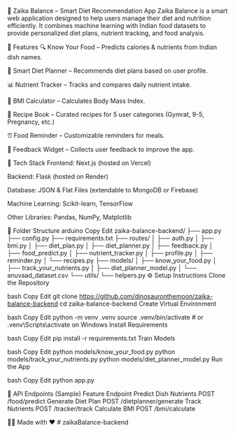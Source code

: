 🥗 Zaika Balance – Smart Diet Recommendation App
Zaika Balance is a smart web application designed to help users manage their diet and nutrition efficiently. It combines machine learning with Indian food datasets to provide personalized diet plans, nutrient tracking, and food analysis.

🚀 Features
🔍 Know Your Food – Predicts calories & nutrients from Indian dish names.

🧠 Smart Diet Planner – Recommends diet plans based on user profile.

📊 Nutrient Tracker – Tracks and compares daily nutrient intake.

📏 BMI Calculator – Calculates Body Mass Index.

🍱 Recipe Book – Curated recipes for 5 user categories (Gymrat, 9-5, Pregnancy, etc.)

⏰ Food Reminder – Customizable reminders for meals.

🧾 Feedback Widget – Collects user feedback to improve the app.

🧠 Tech Stack
Frontend: Next.js (hosted on Vercel)

Backend: Flask (hosted on Render)

Database: JSON & Flat Files (extendable to MongoDB or Firebase)

Machine Learning: Scikit-learn, TensorFlow

Other Libraries: Pandas, NumPy, Matplotlib

📁 Folder Structure
arduino
Copy
Edit
zaika-balance-backend/
├── app.py
├── config.py
├── requirements.txt
├── routes/
│   ├── auth.py
│   ├── bmi.py
│   ├── diet_plan.py
│   ├── diet_planner.py
│   ├── feedback.py
│   ├── food_predict.py
│   ├── nutrient_tracker.py
│   ├── profile.py
│   ├── reminder.py
│   └── recipes.py
├── models/
│   ├── know_your_food.py
│   ├── track_your_nutrients.py
│   ├── diet_planner_model.py
│   └── anuvaad_dataset.csv
└── utils/
    └── helpers.py
⚙️ Setup Instructions
Clone the Repository

bash
Copy
Edit
git clone https://github.com/dinosauronthemoon/zaika-balance-backend
cd zaika-balance-backend
Create Virtual Environment

bash
Copy
Edit
python -m venv .venv
source .venv/bin/activate  # or .venv\Scripts\activate on Windows
Install Requirements

bash
Copy
Edit
pip install -r requirements.txt
Train Models

bash
Copy
Edit
python models/know_your_food.py
python models/track_your_nutrients.py
python models/diet_planner_model.py
Run the App

bash
Copy
Edit
python app.py

📌 API Endpoints (Sample)
Feature	Endpoint
Predict Dish Nutrients	POST /food/predict
Generate Diet Plan	POST /dietplanner/generate
Track Nutrients	POST /tracker/track
Calculate BMI	POST /bmi/calculate

👩‍💻 Made with ❤️ #   z a i k a B a l a n c e - b a c k e n d  
 